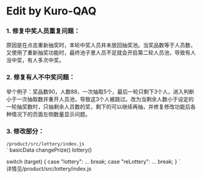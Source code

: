 # Edit by Kuro-QAQ
### 1. 修复中奖人员重复问题：
原因是在点击重新抽奖时，本轮中奖人员并未放回抽奖池。当奖品数等于人员数，又使用了重新抽奖功能时，最终池子里人员不足就会开启第二轮人员池，导致有人没中奖，有人多次中奖。
### 2. 修复有人不中奖问题：
举个例子：奖品数90，人数88，一次抽取5个，最后一轮只剩下3个人，进入判断小于一次抽取数并重开人员池，导致这3个人被跳过。改为当剩余人数小于设定的一轮抽奖数时，只抽剩余人员数的奖，剩下的可以继续再抽，并修复修改功能后各种情况下的页面左侧数量显示问题。
### 3. 修改部分：
` /product/src/lottery/index.js `   
` basicData 
 changePrize() 
 lottery() 

switch (target) {
  case "lottery":
    ...
    break;
  case "reLottery":
    ...
    break; 
}
`   
详情见/product/src/lottery/index.js
